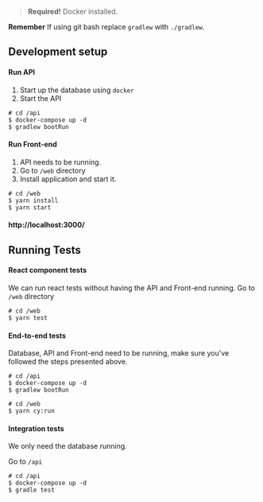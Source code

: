 > **Required!** Docker installed.

**Remember** If using git bash replace `gradlew` with `./gradlew`.

## Development setup

#### Run API
1. Start up the database using `docker`
2. Start the API
```batch
# cd /api
$ docker-compose up -d
$ gradlew bootRun
```

#### Run Front-end
1. API needs to be running.
2. Go to `/web` directory
3. Install application and start it.

```batch
# cd /web
$ yarn install
$ yarn start
```

#### http://localhost:3000/


## Running Tests

#### React component tests
We can run react tests without having the API and Front-end running.
Go to `/web` directory
```batch
# cd /web
$ yarn test
```

#### End-to-end tests
Database, API and Front-end need to be running, make sure you've followed the steps presented above.
```batch
# cd /api
$ docker-compose up -d
$ gradlew bootRun

# cd /web
$ yarn cy:run
```

#### Integration tests
We only need the database running.

Go to `/api`
```batch
# cd /api
$ docker-compose up -d
$ gradle test
```

